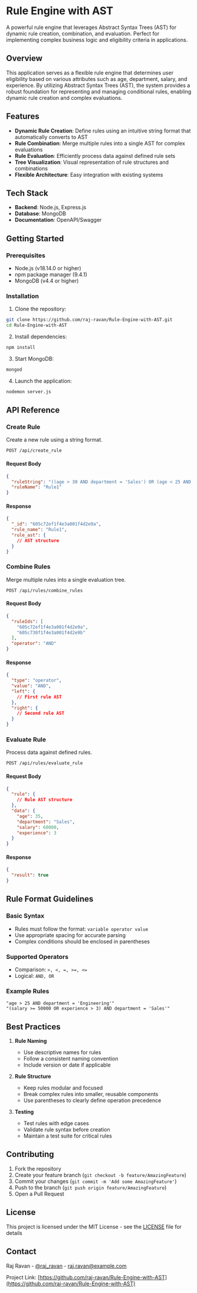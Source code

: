# Rule Engine with AST

A powerful rule engine that leverages Abstract Syntax Trees (AST) for dynamic rule creation, combination, and evaluation. Perfect for implementing complex business logic and eligibility criteria in applications.

## Overview

This application serves as a flexible rule engine that determines user eligibility based on various attributes such as age, department, salary, and experience. By utilizing Abstract Syntax Trees (AST), the system provides a robust foundation for representing and managing conditional rules, enabling dynamic rule creation and complex evaluations.

## Features

- **Dynamic Rule Creation**: Define rules using an intuitive string format that automatically converts to AST
- **Rule Combination**: Merge multiple rules into a single AST for complex evaluations
- **Rule Evaluation**: Efficiently process data against defined rule sets
- **Tree Visualization**: Visual representation of rule structures and combinations
- **Flexible Architecture**: Easy integration with existing systems

## Tech Stack

- **Backend**: Node.js, Express.js
- **Database**: MongoDB
- **Documentation**: OpenAPI/Swagger

## Getting Started

### Prerequisites

- Node.js (v18.14.0 or higher)
- npm package manager (9.4.1)
- MongoDB (v4.4 or higher)

### Installation

1. Clone the repository:
```bash
git clone https://github.com/raj-ravan/Rule-Engine-with-AST.git
cd Rule-Engine-with-AST
```

2. Install dependencies:
```bash
npm install
```

3. Start MongoDB:
```bash
mongod
```

4. Launch the application:
```bash
nodemon server.js
```

## API Reference

### Create Rule

Create a new rule using a string format.

```http
POST /api/create_rule
```

#### Request Body
```json
{
  "ruleString": "((age > 30 AND department = 'Sales') OR (age < 25 AND department = 'Marketing')) AND (salary > 50000 OR experience > 5)",
  "ruleName": "Rule1"
}
```

#### Response
```json
{
  "_id": "605c72ef1f4e3a001f4d2e9a",
  "rule_name": "Rule1",
  "rule_ast": {
    // AST structure
  }
}
```

### Combine Rules

Merge multiple rules into a single evaluation tree.

```http
POST /api/rules/combine_rules
```

#### Request Body
```json
{
  "ruleIds": [
    "605c72ef1f4e3a001f4d2e9a",
    "605c730f1f4e3a001f4d2e9b"
  ],
  "operator": "AND"
}
```

#### Response
```json
{
  "type": "operator",
  "value": "AND",
  "left": {
    // First rule AST
  },
  "right": {
    // Second rule AST
  }
}
```

### Evaluate Rule

Process data against defined rules.

```http
POST /api/rules/evaluate_rule
```

#### Request Body
```json
{
  "rule": {
    // Rule AST structure
  },
  "data": {
    "age": 35,
    "department": "Sales",
    "salary": 60000,
    "experience": 3
  }
}
```

#### Response
```json
{
  "result": true
}
```

## Rule Format Guidelines

### Basic Syntax
- Rules must follow the format: `variable operator value`
- Use appropriate spacing for accurate parsing
- Complex conditions should be enclosed in parentheses

### Supported Operators
- Comparison: `>, <, =, >=, <=`
- Logical: `AND, OR`

### Example Rules
```
"age > 25 AND department = 'Engineering'"
"(salary >= 50000 OR experience > 3) AND department = 'Sales'"
```

## Best Practices

1. **Rule Naming**
   - Use descriptive names for rules
   - Follow a consistent naming convention
   - Include version or date if applicable

2. **Rule Structure**
   - Keep rules modular and focused
   - Break complex rules into smaller, reusable components
   - Use parentheses to clearly define operation precedence

3. **Testing**
   - Test rules with edge cases
   - Validate rule syntax before creation
   - Maintain a test suite for critical rules

## Contributing

1. Fork the repository
2. Create your feature branch (`git checkout -b feature/AmazingFeature`)
3. Commit your changes (`git commit -m 'Add some AmazingFeature'`)
4. Push to the branch (`git push origin feature/AmazingFeature`)
5. Open a Pull Request

## License

This project is licensed under the MIT License - see the [LICENSE](LICENSE) file for details

## Contact

Raj Ravan - [@raj_ravan](https://twitter.com/raj_ravan) - raj.ravan@example.com

Project Link: [https://github.com/raj-ravan/Rule-Engine-with-AST](https://github.com/raj-ravan/Rule-Engine-with-AST)
